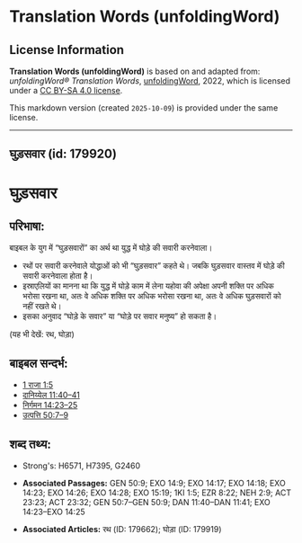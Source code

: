 # Translation Words (unfoldingWord)

## License Information

**Translation Words (unfoldingWord)** is based on and adapted from: _unfoldingWord® Translation Words_, [unfoldingWord](https://unfoldingword.org/utw), 2022, which is licensed under a [CC BY-SA 4.0 license](https://creativecommons.org/licenses/by-sa/4.0/legalcode.en).

This markdown version (created `2025-10-09`) is provided under the same license.



--------------------------------

## घुड़सवार (id: 179920)

घुड़सवार
=======

परिभाषा:
--------

बाइबल के युग में “घुड़सवारों” का अर्थ था युद्ध में घोड़े की सवारी करनेवाला।

* रथों पर सवारी करनेवाले योद्धाओं को भी “घुड़सवार” कहते थे। जबकि घुड़सवार वास्तव में घोड़े की सवारी करनेवाला होता है।
* इस्राएलियों का मानना था कि युद्ध में घोड़े काम में लेना यहोवा की अपेक्षा अपनी शक्ति पर अधिक भरोसा रखना था, अतः वे अधिक शक्ति पर अधिक भरोसा रखना था, अतः वे अधिक घुड़सवारों को नहीं रखते थे।
* इसका अनुवाद “घोड़े के सवार” या “घोड़े पर सवार मनुष्य” हो सकता है।

(यह भी देखें: रथ, घोड़ा)

बाइबल सन्दर्भ:
--------------

* [1 राजा 1:5](https://ref.ly/1Kgs0:0)
* [दानिय्येल 11:40–41](https://ref.ly/Dan11:40-Dan11:41)
* [निर्गमन 14:23–25](https://ref.ly/Exod14:23-Exod14:25)
* [उत्पत्ति 50:7–9](https://ref.ly/Gen50:7-Gen50:9)

शब्द तथ्य:
----------

* Strong's: H6571, H7395, G2460

* **Associated Passages:** GEN 50:9; EXO 14:9; EXO 14:17; EXO 14:18; EXO 14:23; EXO 14:26; EXO 14:28; EXO 15:19; 1KI 1:5; EZR 8:22; NEH 2:9; ACT 23:23; ACT 23:32; GEN 50:7–GEN 50:9; DAN 11:40–DAN 11:41; EXO 14:23–EXO 14:25
* **Associated Articles:** रथ (ID: 179662); घोड़ा (ID: 179919)

